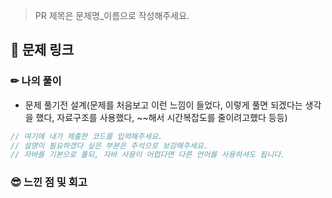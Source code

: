 > PR 제목은 문제명_이름으로 작성해주세요.

## 🔗 문제 링크

### ✏ 나의 풀이

-  문제 풀기전 설계(문제를 처음보고 이런 느낌이 들었다, 이렇게 풀면 되겠다는 생각을 했다, 자료구조를 사용했다, ~~해서 시간복잡도를 줄이려고했다 등등)

```JAVA
// 여기에 내가 제출한 코드를 입력해주세요.
// 설명이 필요하겠다 싶은 부분은 주석으로 보강해주세요.
// 자바를 기본으로 풀되, 자바 사용이 어렵다면 다른 언어를 사용하셔도 됩니다.
```

### 😎 느낀 점 및 회고
